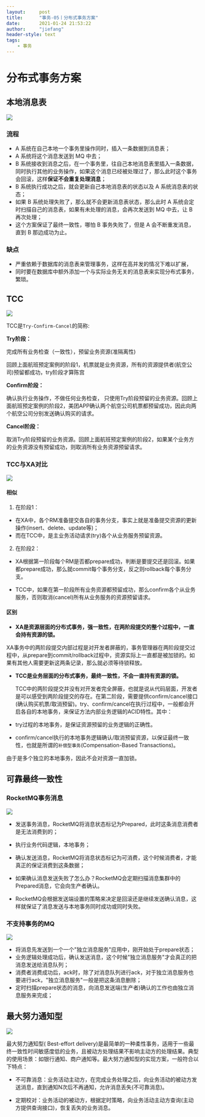 ```yaml
---
layout:     post
title:      "事务-05丨分布式事务方案"
date:       2021-01-24 21:53:22
author:     "jiefang"
header-style: text
tags:
    - 事务
---
```

# 分布式事务方案

## 本地消息表

![](https://s3.ax1x.com/2021/01/21/shYV1I.png)

### 流程

- A 系统在自己本地一个事务里操作同时，插入一条数据到消息表；
- A 系统将这个消息发送到 MQ 中去；
- B 系统接收到消息之后，在一个事务里，往自己本地消息表里插入一条数据，同时执行其他的业务操作，如果这个消息已经被处理过了，那么此时这个事务会回滚，这样**保证不会重复处理消息**；
- B 系统执行成功之后，就会更新自己本地消息表的状态以及 A 系统消息表的状态；
- 如果 B 系统处理失败了，那么就不会更新消息表状态，那么此时 A 系统会定时扫描自己的消息表，如果有未处理的消息，会再次发送到 MQ 中去，让 B 再次处理；
- 这个方案保证了最终一致性，哪怕 B 事务失败了，但是 A 会不断重发消息，直到 B 那边成功为止。

### 缺点

- 严重依赖于数据库的消息表来管理事务，这样在高并发的情况下难以扩展，
- 同时要在数据库中额外添加一个与实际业务无关的消息表来实现分布式事务，繁琐。

## TCC

![](https://s3.ax1x.com/2021/01/24/sbUCgf.png)

TCC是`Try-Confirm-Cancel`的简称:

**Try阶段：**

  完成所有业务检查（一致性），预留业务资源(准隔离性)

   回顾上面航班预定案例的阶段1，机票就是业务资源，所有的资源提供者(航空公司)预留都成功，try阶段才算陈宫

**Confirm阶段：**

  确认执行业务操作，不做任何业务检查， 只使用Try阶段预留的业务资源。回顾上面航班预定案例的阶段2，美团APP确认两个航空公司机票都预留成功，因此向两个航空公司分别发送确认购买的请求。

**Cancel阶段：**

   取消Try阶段预留的业务资源。回顾上面航班预定案例的阶段2，如果某个业务方的业务资源没有预留成功，则取消所有业务资源预留请求。 

### TCC与XA对比

![](https://s3.ax1x.com/2021/01/24/sbamee.png)

#### 相似

1) 在阶段1：

- 在XA中，各个RM准备提交各自的事务分支，事实上就是准备提交资源的更新操作(insert、delete、update等)；
- 而在TCC中，是主业务活动请求(try)各个从业务服务预留资源。

 2) 在阶段2：

- XA根据第一阶段每个RM是否都prepare成功，判断是要提交还是回滚。如果都prepare成功，那么就commit每个事务分支，反之则rollback每个事务分支。

- TCC中，如果在第一阶段所有业务资源都预留成功，那么confirm各个从业务服务，否则取消(cancel)所有从业务服务的资源预留请求。

#### 区别

- **XA是资源层面的分布式事务，强一致性，在两阶段提交的整个过程中，一直会持有资源的锁。**

​    XA事务中的两阶段提交内部过程是对开发者屏蔽的，事务管理器在两阶段提交过程中，从prepare到commit/rollback过程中，资源实际上一直都是被加锁的。如果有其他人需要更新这两条记录，那么就必须等待锁释放。

- **TCC是业务层面的分布式事务，最终一致性，不会一直持有资源的锁。**

   TCC中的两阶段提交并没有对开发者完全屏蔽，也就是说从代码层面，开发者是可以感受到两阶段提交的存在。在第二阶段，需要提供confirm/cancel接口(确认购买机票/取消预留)。try、confirm/cancel在执行过程中，一般都会开启各自的本地事务，来保证方法内部业务逻辑的ACID特性。其中：

- try过程的本地事务，是保证资源预留的业务逻辑的正确性。

- confirm/cancel执行的本地事务逻辑确认/取消预留资源，以保证最终一致性，也就是所谓的`补偿型事务`(Compensation-Based Transactions)。

由于是多个独立的本地事务，因此不会对资源一直加锁。

## 可靠最终一致性

###  RocketMQ事务消息

![](https://s3.ax1x.com/2021/01/24/sbGbwR.png)

- 发送事务消息，RocketMQ将消息状态标记为Prepared，此时这条消息消费者是无法消费到的；

- 执行业务代码逻辑，本地事务；

- 确认发送消息，RocketMQ将消息状态标记为可消费，这个时候消费者，才能真正的保证消费到这条数据；

- 如果确认消息发送失败了怎么办？RocketMQ会定期扫描消息集群中的Prepared消息，它会向生产者确认。

- RocketMQ会根据发送端设置的策略来决定是回滚还是继续发送确认消息，这样就保证了消息发送与本地事务同时成功或同时失败。

### 不支持事务的MQ

![](https://s3.ax1x.com/2021/01/24/sbYnC6.png)

- 将消息先发送到一个一个"独立消息服务"应用中，刚开始处于prepare状态；
- 业务逻辑处理成功后，确认发送消息，这个时候"独立消息服务"才会真正的把消息发送给消息队列；
- 消费者消费成功后，ack时，除了对消息队列进行ack，对于独立消息服务也要进行ack，"独立消息服务"一般是把这条消息删除；
- 定时扫描prepare状态的消息，向消息发送端(生产者)确认的工作也由独立消息服务来完成；

## 最大努力通知型

![](https://s3.ax1x.com/2021/01/24/sbaXtA.png)

最大努力通知型( Best-effort delivery)是最简单的一种柔性事务，适用于一些最终一致性时间敏感度低的业务，且被动方处理结果不影响主动方的处理结果。典型的使用场景：如银行通知、商户通知等。最大努力通知型的实现方案，一般符合以下特点：

- 不可靠消息：业务活动主动方，在完成业务处理之后，向业务活动的被动方发送消息，直到通知N次后不再通知，允许消息丢失(不可靠消息)。

- 定期校对：业务活动的被动方，根据定时策略，向业务活动主动方查询(主动方提供查询接口)，恢复丢失的业务消息。